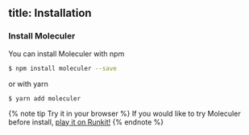 title: Installation
---

### Install Moleculer

You can install Moleculer with npm

``` bash
$ npm install moleculer --save
```
or with yarn
```
$ yarn add moleculer
```

{% note tip Try it in your browser %}
If you would like to try Moleculer before install, [play it on Runkit!](https://runkit.com/icebob/moleculer-quick-example)
{% endnote %}